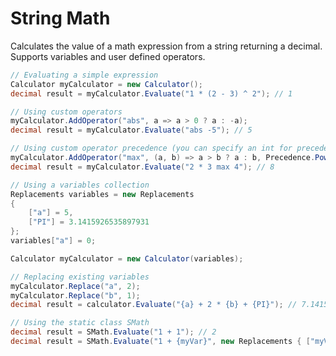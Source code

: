 # String Math
Calculates the value of a math expression from a string returning a decimal.
Supports variables and user defined operators.

```csharp
// Evaluating a simple expression
Calculator myCalculator = new Calculator();
decimal result = myCalculator.Evaluate("1 * (2 - 3) ^ 2"); // 1

// Using custom operators
myCalculator.AddOperator("abs", a => a > 0 ? a : -a);
decimal result = myCalculator.Evaluate("abs -5"); // 5

// Using custom operator precedence (you can specify an int for precedence)
myCalculator.AddOperator("max", (a, b) => a > b ? a : b, Precedence.Power);
decimal result = myCalculator.Evaluate("2 * 3 max 4"); // 8
```

```csharp 
// Using a variables collection
Replacements variables = new Replacements
{
	["a"] = 5,
	["PI"] = 3.1415926535897931
};
variables["a"] = 0;

Calculator myCalculator = new Calculator(variables);

// Replacing existing variables
myCalculator.Replace("a", 2);
myCalculator.Replace("b", 1);
decimal result = calculator.Evaluate("{a} + 2 * {b} + {PI}"); // 7.1415926535897931
```

```csharp
// Using the static class SMath
decimal result = SMath.Evaluate("1 + 1"); // 2
decimal result = SMath.Evaluate("1 + {myVar}", new Replacements { ["myVar"] = 1 }); // 2
```
